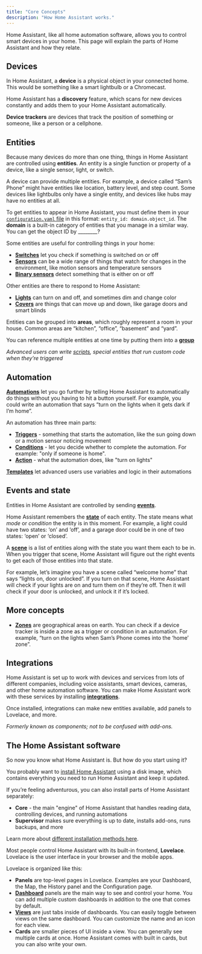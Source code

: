 ```yaml
---
title: "Core Concepts"
description: "How Home Assistant works."
---
```


Home Assistant, like all home automation software, allows you to control smart devices in your home. This page will explain the parts of Home Assistant and how they relate.

## Devices

In Home Assistant, a **device** is a physical object in your connected home. This would be something like a smart lightbulb or a Chromecast.

Home Assistant has a **discovery** feature, which scans for new devices constantly and adds them to your Home Assistant automatically.

**Device trackers** are devices that track the position of something or someone, like a person or a cellphone.

## Entities

Because many devices do more than one thing, things in Home Assistant are controlled using **entities**. An entity is a single function or property of a device, like a single sensor, light, or switch.

A device can provide multiple entities. For example, a device called “Sam’s Phone” might have entities like location, battery level, and step count. Some devices like lightbulbs only have a single entity, and devices like hubs may have no entities at all.

To get entities to appear in Home Assistant, you must define them in your [`configuration.yaml` file](/docs/configuration) in this format: `entity_id: domain.object_id`. The **domain** is a built-in category of entities that you manage in a similar way. You can get the object ID by ________?

Some entities are useful for controlling things in your home:

- **[Switches](/integrations/switch)** let you check if something is switched on or off
- **[Sensors](/integrations/sensor)** can be a wide range of things that watch for changes in the environment, like motion sensors and temperature sensors
- **[Binary sensors](/integrations/device_tracker)** detect something that is either on or off

Other entities are there to respond to Home Assistant:

- **[Lights](/integrations/light)** can turn on and off, and sometimes dim and change color
- **[Covers](/integrations/cover)** are things that can move up and down, like garage doors and smart blinds

Entities can be grouped into **areas**, which roughly represent a room in your house. Common areas are “kitchen”, “office”, “basement” and “yard”.

You can reference multiple entities at one time by putting them into a **[group](/integrations/group)**

_Advanced users can write [scripts](/docs/scripts), special entities that run custom code when they’re triggered_

## Automation

**[Automations](/docs/automation)** let you go further by telling Home Assistant to automatically do things without you having to hit a button yourself. For example, you could write an automation that says “turn on the lights when it gets dark if I’m home”.

An automation has three main parts:

- **[Triggers](/docs/automation/trigger)** - something that starts the automation, like the sun going down or a motion sensor noticing movement
- **[Conditions](/docs/automation/condition)** - let you decide whether to complete the automation. For example: "only if someone is home".
- **[Action](/docs/automation/action)** - what the automation does, like "turn on lights"

**[Templates](/docs/automation/templating)** let advanced users use variables and logic in their automations

## Events and state

Entities in Home Assistant are controlled by sending **[events](/docs/configuration/events)**.

Home Assistant remembers the **[state](/docs/configuration/state_object)** of each entity. The state means what *mode* or *condition* the entity is in this moment. For example, a light could have two states: ‘on’ and ‘off’, and a garage door could be in one of two states: ‘open’ or ‘closed’.

A **[scene](/docs/scene)** is a list of entities along with the state you want them each to be in. When you trigger that scene, Home Assistant will figure out the right events to get each of those entities into that state.

For example, let’s imagine you have a scene called “welcome home” that says “lights on, door unlocked”. If you turn on that scene, Home Assistant will check if your lights are on and turn them on if they’re off. Then it will check if your door is unlocked, and unlock it if it’s locked.

## More concepts

- **[Zones](/integrations/zone)** are geographical areas on earth. You can check if a device tracker is inside a zone as a trigger or condition in an automation. For example, “turn on the lights when Sam’s Phone comes into the ‘home’ zone”.

## Integrations

Home Assistant is set up to work with devices and services from lots of different companies, including voice assistants, smart devices, cameras, and other home automation software. You can make Home Assistant work with these services by installing **[integrations](/integrations)**.

Once installed, integrations can make new entities available, add panels to Lovelace, and more.

_Formerly known as components; not to be confused with add-ons._

## The Home Assistant software

So now you know what Home Assistant is. But how do you start using it?

You probably want to [install Home Assistant](/getting-started/) using a disk image, which contains everything you need to run Home Assistant and keep it updated.

If you’re feeling adventurous, you can also install parts of Home Assistant separately:

- **Core** - the main "engine" of Home Assistant that handles reading data, controlling devices, and running automations
- **Supervisor** makes sure everything is up to date, installs add-ons, runs backups, and more

Learn more about [different installation methods here](https://community.home-assistant.io/t/home-assistant-installation-methods/207703).

Most people control Home Assistant with its built-in frontend, **Lovelace**. Lovelace is the user interface in your browser and the mobile apps.

Lovelace is organized like this:

- **Panels** are top-level pages in Lovelace. Examples are your Dashboard, the Map, the History panel and the Configuration page.
- **[Dashboard](/lovelace/dashboards-and-views)** panels are the main way to see and control your home. You can add multiple custom dashboards in addition to the one that comes by default.
- **[Views](/lovelace/dashboards-and-views)** are just tabs inside of dashboards. You can easily toggle between views on the same dashboard. You can customize the name and an icon for each view.
- **Cards** are smaller pieces of UI inside a view. You can generally see multiple cards at once. Home Assistant comes with built in cards, but you can also write your own.
